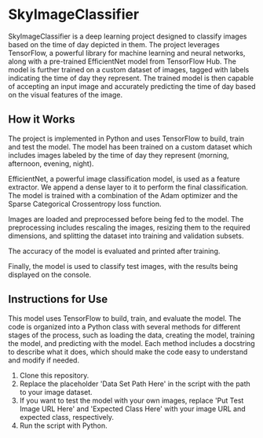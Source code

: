 # SkyImageClassifier

SkyImageClassifier is a deep learning project designed to classify images based on the time of day depicted in them. The project leverages TensorFlow, a powerful library for machine learning and neural networks, along with a pre-trained EfficientNet model from TensorFlow Hub. The model is further trained on a custom dataset of images, tagged with labels indicating the time of day they represent. The trained model is then capable of accepting an input image and accurately predicting the time of day based on the visual features of the image.
## How it Works

The project is implemented in Python and uses TensorFlow to build, train and test the model. The model has been trained on a custom dataset which includes images labeled by the time of day they represent (morning, afternoon, evening, night).

EfficientNet, a powerful image classification model, is used as a feature extractor. We append a dense layer to it to perform the final classification. The model is trained with a combination of the Adam optimizer and the Sparse Categorical Crossentropy loss function.

Images are loaded and preprocessed before being fed to the model. The preprocessing includes rescaling the images, resizing them to the required dimensions, and splitting the dataset into training and validation subsets.

The accuracy of the model is evaluated and printed after training.

Finally, the model is used to classify test images, with the results being displayed on the console.

## Instructions for Use

This model uses TensorFlow to build, train, and evaluate the model. The code is organized into a Python class with several methods for different stages of the process, such as loading the data, creating the model, training the model, and predicting with the model. Each method includes a docstring to describe what it does, which should make the code easy to understand and modify if needed.

1. Clone this repository.
2. Replace the placeholder 'Data Set Path Here' in the script with the path to your image dataset.
3. If you want to test the model with your own images, replace 'Put Test Image URL Here' and 'Expected Class Here' with your image URL and expected class, respectively.
4. Run the script with Python.

